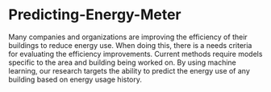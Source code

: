 # Predicting-Energy-Meter
Many companies and organizations are improving the efficiency of their buildings to reduce energy use. When doing this, there is a needs criteria for evaluating the efficiency improvements. Current methods require models specific to the area and building being worked on. By using machine learning, our research targets the ability to predict the energy use of any building based on energy usage history.
